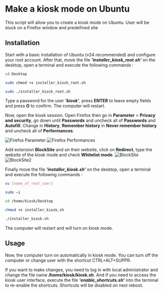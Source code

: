 # Make a kiosk mode on Ubuntu

This script will allow you to create a kiosk mode on Ubuntu. User will be stuck on a Firefox window and predefined site

## Installation

Start with a basic installation of Ubuntu (v24 recommended) and configure your root account. After that, move the file ***'installer_kiosk_root.sh'*** on the desktop, open a terminal and execute the following commands :

```bash
cd Desktop

sudo chmod +x installer_kiosk_root.sh

sudo ./installer_kiosk_root.sh 
```
Type a password for the user ***'kiosk'***, press **ENTER** to leave empty fields and press **O** to confirm. The computer will restart.

Now, open the kiosk session. Open Firefox then go in **Parameter** > **Privacy and security**, go down until **Passwords** and uncheck all of **Passwords** and **Autofill**. Change in **History**, **Remember history** in **Never remember history** and uncheck all of **Performances**.

![Firefox Parameter](https://github.com/cbureau-gpsea/kiosk_ubuntu/blob/main/img/Capture%20d'%C3%A9cran%202024-10-11%20110119.png)
![Firefox Performances](https://github.com/cbureau-gpsea/kiosk_ubuntu/blob/main/img/Capture%20d'%C3%A9cran%202024-10-25%20170500.png)

Add extension **BlockSite** and on their website, click on **Redirect**, type the website of the kiosk mode and check **Whitelist mode**.
![BlockSite](https://github.com/cbureau-gpsea/kiosk_ubuntu/blob/main/img/Capture%20d'%C3%A9cran%202024-09-27%20085707.png)
![BlockSite2](https://github.com/cbureau-gpsea/kiosk_ubuntu/blob/main/img/Capture%20d'%C3%A9cran%202024-09-27%20090004.png)

Finally move the file ***'installer_kiosk.sh'*** on the desktop, open a terminal and execute the following commands :

```bash
su [name_of_root_user]

sudo –i

cd /home/kiosk/Desktop

chmod +x installer_kiosk.sh

./installer_kiosk.sh 
```

The computer will restart and will turn on kiosk mode. 

## Usage

Now, the computer turn on automatically in kiosk mode. You can turn off the computer or change user with the shortcut CTRL+ALT+SUPPR.

If you want to make changes, you need to log in with local administrator and change the file name **/home/kiosk/kiosk.sh**. And if you need to access the kiosk user interface, execute the file ***'enable_shortcuts.sh'*** into the terminal to re-enable the shortcuts. Shortcuts will be disabled on next reboot.
